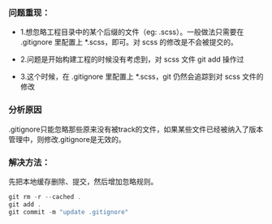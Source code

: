 ### 问题重现：

* 1.想忽略工程目录中的某个后缀的文件（eg: .scss）。一般做法只需要在 .gitignore 里配置上 *.scss，即可。对 scss 的修改是不会被提交的。

* 2.问题是开始构建工程的时候没有考虑到，对 scss 文件 git add 操作过

* 3.这个时候，在 .gitignore 里配置上 *.scss，git 仍然会追踪到对 scss 文件的修改

### 分析原因

.gitignore只能忽略那些原来没有被track的文件，如果某些文件已经被纳入了版本管理中，则修改.gitignore是无效的。

### 解决方法：

先把本地缓存删除、提交，然后增加忽略规则。

```js
git rm -r --cached .
git add .
git commit -m "update .gitignore"
```
